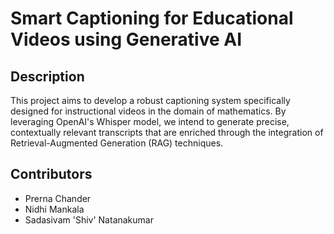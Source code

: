 # Smart Captioning for Educational Videos using Generative AI
## Description
This project aims to develop a robust captioning system specifically designed for instructional videos in the domain of mathematics. By leveraging OpenAI's Whisper model, we intend to generate precise, contextually relevant transcripts that are enriched through the integration of Retrieval-Augmented Generation (RAG) techniques. 
## Contributors
- Prerna Chander
- Nidhi Mankala
- Sadasivam 'Shiv' Natanakumar
